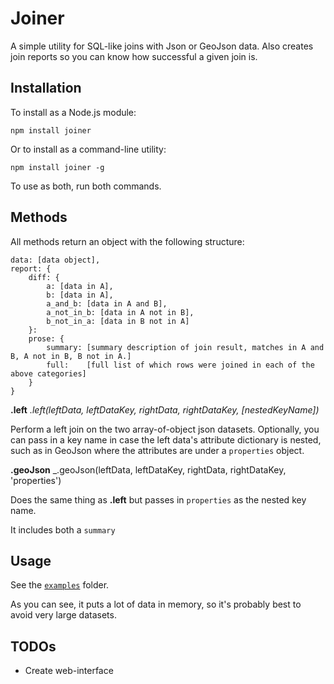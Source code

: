 Joiner
======

A simple utility for SQL-like joins with Json or GeoJson data. Also creates join reports so you can know how successful a given join is.

## Installation

To install as a Node.js module:

````
npm install joiner
````

Or to install as a command-line utility:

````
npm install joiner -g
````

To use as both, run both commands.

## Methods

All methods return an object with the following structure:

````
data: [data object],
report: {
	diff: {
		a: [data in A],
		b: [data in A],
		a_and_b: [data in A and B],
		a_not_in_b: [data in A not in B],
		b_not_in_a: [data in B not in A]
	}:
	prose: {
		summary: [summary description of join result, matches in A and B, A not in B, B not in A.]
		full:    [full list of which rows were joined in each of the above categories]
	}
}
````

__.left__ _.left(leftData, leftDataKey, rightData, rightDataKey, [nestedKeyName])_

Perform a left join on the two array-of-object json datasets. Optionally, you can pass in a key name in case the left data's attribute dictionary is nested, such as in GeoJson where the attributes are under a `properties` object.


__.geoJson__ _.geoJson(leftData, leftDataKey, rightData, rightDataKey, 'properties')

Does the same thing as __.left__ but passes in `properties` as the nested key name.

It includes both a `summary`

## Usage

See the [`examples`](https://github.com/mhkeller/joiner/examples) folder.

As you can see, it puts a lot of data in memory, so it's probably best to avoid very large datasets.

## TODOs

* Create web-interface